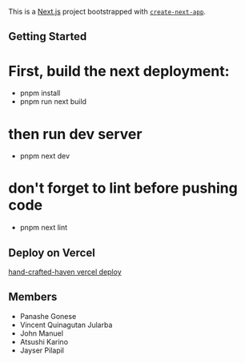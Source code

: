 This is a [Next.js](https://nextjs.org) project bootstrapped with [`create-next-app`](https://nextjs.org/docs/app/api-reference/cli/create-next-app).

## Getting Started

# First, build the next deployment:

- pnpm install
- pnpm run next build

# then run dev server

- pnpm next dev

# don't forget to lint before pushing code

- pnpm next lint

## Deploy on Vercel

[hand-crafted-haven vercel deploy](https://hand-crafted-haven.vercel.app/)

## Members

- Panashe Gonese
- Vincent Quinagutan Jularba
- John Manuel
- Atsushi Karino
- Jayser Pilapil
